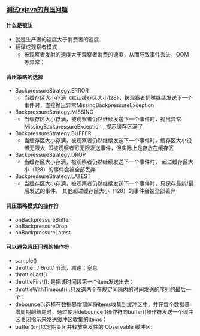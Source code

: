 ### [测试rxjava的背压问题](https://blog.csdn.net/lyabc123456/article/details/90610890)

#### 什么是被压

* 就是生产者的速度大于消费者的速度
* 翻译成观察者模式
    * 被观察者发射的速度大于观察者消费的速度，从而导致事件丢失，OOM 等异常；

#### 背压策略的选择

* BackpressureStrategy.ERROR
    * 当缓存区大小存满（默认缓存区大小128），被观察者仍然继续发送下一个事件时，直接抛出异常MissingBackpressureException
* BackpressureStrategy.MISSING
    * 当缓存区大小存满，被观察者仍然继续发送下一个事件时，抛出异常MissingBackpressureException , 提示缓存区满了
* BackpressureStrategy.BUFFER
    * 当缓存区大小存满，被观察者仍然继续发送下一个事件时，缓存区大小设置无限大, 即被观察者可无限发送事件，但实际上是存放在缓存区
* BackpressureStrategy.DROP
    * 当缓存区大小存满，被观察者仍然继续发送下一个事件时， 超过缓存区大小（128）的事件会被全部丢弃
* BackpressureStrategy.LATEST
    * 当缓存区大小存满，被观察者仍然继续发送下一个事件时，只保存最新/最后发送的事件， 其他超过缓存区大小（128）的事件会被全部丢弃

#### 背压策略模式的操作符

* onBackpressureBuffer
* onBackpressureDrop
* onBackpressureLatest

#### 可以避免背压问题的操作符
* sample()
* throttle : /'θrɑtl/ 节流，减速；窒息
* throttleLast()
* throttleFirst(): 是把该时间段第一个item发送出去：
* throttleWithTimeout() :只发送两个在规定间隔内的时间发送的序列的最后一个：
* debounce():选择在数据暴增期间将items收集到缓冲区中，并在每个数据暴增周期的结尾时，通过使用debounce()操作符向buffer()操作符发送一个缓冲区关闭指示来发送缓冲区收集的items：
* buffer():可以定期关闭并释放突发性的 Observable 缓冲区;


  